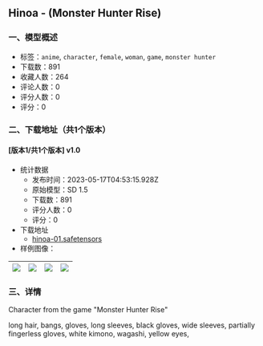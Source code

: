 ## Hinoa - (Monster Hunter Rise)
### 一、模型概述

- 标签：`anime`, `character`, `female`, `woman`, `game`, `monster hunter`
- 下载数：891
- 收藏人数：264
- 评论人数：0
- 评分人数：0
- 评分：0

### 二、下载地址（共1个版本）

#### [版本1/共1个版本] v1.0

- 统计数据
  - 发布时间：2023-05-17T04:53:15.928Z
  - 原始模型：SD 1.5
  - 下载数：891
  - 评分人数：0
  - 评分：0
- 下载地址
  - [hinoa-01.safetensors](https://civitai.com/api/download/models/72929)
- 样例图像：

| <img src="https://image.civitai.com/xG1nkqKTMzGDvpLrqFT7WA/52341c8e-fedf-4e24-b495-a38c58087bbb/width=450/813867.jpeg" /> | <img src="https://image.civitai.com/xG1nkqKTMzGDvpLrqFT7WA/307b0beb-5f89-4252-82b6-832f0b3d4320/width=450/813868.jpeg" /> | <img src="https://image.civitai.com/xG1nkqKTMzGDvpLrqFT7WA/61eb6919-9341-43bc-ada6-ce7ae60aa7ec/width=450/813870.jpeg" /> | <img src="https://image.civitai.com/xG1nkqKTMzGDvpLrqFT7WA/103c759c-2a75-4e3e-aa39-9c4f3070cb2c/width=450/813869.jpeg" /> |
| ---- | ---- | ---- | ---- |


### 三、详情
<p>Character from the game "Monster Hunter Rise"</p><p>long hair, bangs, gloves, long sleeves, black gloves, wide sleeves, partially fingerless gloves, white kimono, wagashi, yellow eyes,</p>